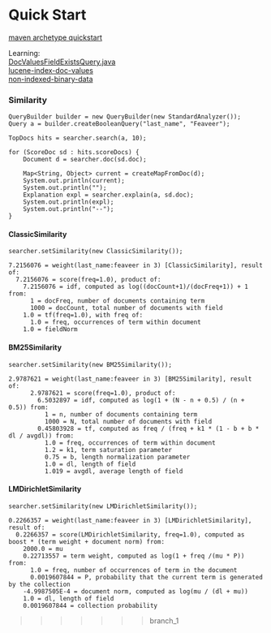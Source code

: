 # Quick Start   

[maven archetype quickstart](https://maven.apache.org/archetypes/maven-archetype-quickstart/)

Learning:    
[DocValuesFieldExistsQuery.java](https://github.com/apache/lucene-solr/blob/master/lucene/core/src/java/org/apache/lucene/search/DocValuesFieldExistsQuery.java)    
[lucene-index-doc-values](https://blog.trifork.com/2011/10/27/introducing-lucene-index-doc-values/)    
[non-indexed-binary-data](https://stackoverflow.com/questions/34324239/storing-non-indexed-binary-data-in-lucene)    


### Similarity
````
QueryBuilder builder = new QueryBuilder(new StandardAnalyzer());
Query a = builder.createBooleanQuery("last_name", "Feaveer");

TopDocs hits = searcher.search(a, 10);

for (ScoreDoc sd : hits.scoreDocs) {
    Document d = searcher.doc(sd.doc);
    
    Map<String, Object> current = createMapFromDoc(d);
    System.out.println(current);
    System.out.println("");
    Explanation expl = searcher.explain(a, sd.doc);
    System.out.println(expl);
    System.out.println("--");
}
````

#### ClassicSimilarity
````
searcher.setSimilarity(new ClassicSimilarity());

7.2156076 = weight(last_name:feaveer in 3) [ClassicSimilarity], result of:
  7.2156076 = score(freq=1.0), product of:
    7.2156076 = idf, computed as log((docCount+1)/(docFreq+1)) + 1 from:
      1 = docFreq, number of documents containing term
      1000 = docCount, total number of documents with field
    1.0 = tf(freq=1.0), with freq of:
      1.0 = freq, occurrences of term within document
    1.0 = fieldNorm
````

#### BM25Similarity
```
searcher.setSimilarity(new BM25Similarity());

2.9787621 = weight(last_name:feaveer in 3) [BM25Similarity], result of:
      2.9787621 = score(freq=1.0), product of:
        6.5032897 = idf, computed as log(1 + (N - n + 0.5) / (n + 0.5)) from:
          1 = n, number of documents containing term
          1000 = N, total number of documents with field
        0.45803928 = tf, computed as freq / (freq + k1 * (1 - b + b * dl / avgdl)) from:
          1.0 = freq, occurrences of term within document
          1.2 = k1, term saturation parameter
          0.75 = b, length normalization parameter
          1.0 = dl, length of field
          1.019 = avgdl, average length of field
```

#### LMDirichletSimilarity
```
searcher.setSimilarity(new LMDirichletSimilarity());

0.2266357 = weight(last_name:feaveer in 3) [LMDirichletSimilarity], result of:
  0.2266357 = score(LMDirichletSimilarity, freq=1.0), computed as boost * (term weight + document norm) from:
    2000.0 = mu
    0.22713557 = term weight, computed as log(1 + freq /(mu * P)) from:
      1.0 = freq, number of occurrences of term in the document
      0.0019607844 = P, probability that the current term is generated by the collection
    -4.9987505E-4 = document norm, computed as log(mu / (dl + mu))
    1.0 = dl, length of field
    0.0019607844 = collection probability
``` 
    
>>>>>>> branch_1
